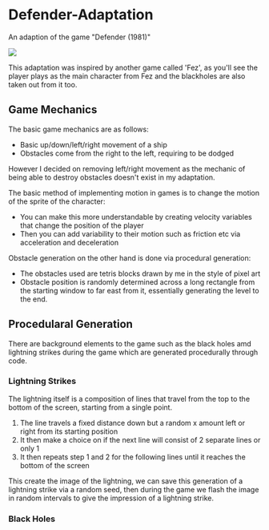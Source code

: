 # Defender-Adaptation
An adaption of the game "Defender (1981)"

![](https://github.com/Arcane34/Defender-Adaptation/blob/main/Defender-Adaptation-Preview.gif)

This adaptation was inspired by another game called 'Fez', as you'll see the player plays as the main character from Fez and the blackholes are also taken out from it too.

## Game Mechanics
The basic game mechanics are as follows:
- Basic up/down/left/right movement of a ship
- Obstacles come from the right to the left, requiring to be dodged

However I decided on removing left/right movement as the mechanic of being able to destroy obstacles doesn't exist in my adaptation.

The basic method of implementing motion in games is to change the motion of the sprite of the character:
- You can make this more understandable by creating velocity variables that change the position of the player
- Then you can add variability to their motion such as friction etc via acceleration and deceleration

Obstacle generation on the other hand is done via procedural generation:

- The obstacles used are tetris blocks drawn by me in the style of pixel art 
- Obstacle position is randomly determined across a long rectangle from the starting window to far east from it, essentially generating the level to the end.

## Procedularal Generation
There are background elements to the game such as the black holes amd lightning strikes during the game which are generated procedurally through code.

### Lightning Strikes
The lightning itself is a composition of lines that travel from the top to the bottom of the screen, starting from a single point.

1. The line travels a fixed distance down but a random x amount left or right from its starting position
2. It then make a choice on if the next line will consist of 2 separate lines or only 1
3. It then repeats step 1 and 2 for the following lines until it reaches the bottom of the screen

This create the image of the lightning, we can save this generation of a lightning strike via a random seed, then during the game we flash the image in random intervals to give the impression of a lightning strike.

### Black Holes

